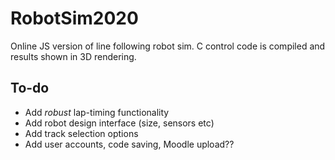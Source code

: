 # RobotSim2020
Online JS version of line following robot sim. C control code is compiled and results shown in 3D rendering.

## To-do
- Add *robust* lap-timing functionality
- Add robot design interface (size, sensors etc)
- Add track selection options
- Add user accounts, code saving, Moodle upload??
